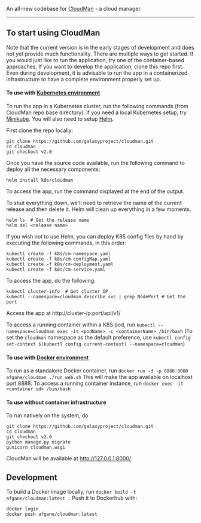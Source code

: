 An all-new codebase for [CloudMan](http://cloudman.irb.hr/) - a cloud manager.

----
## To start using CloudMan

Note that the current version is in the early stages of development and does
not yet provide much functionality. There are multiple ways to get started.
If you would just like to run the application, try one of the container-based
approaches. If you want to develop the application, clone this repo first.
Even during development, it is advisable to run the app in a containerized
infrastructure to have a complete environment properly set up.

#### To use with [Kubernetes environment](http://kubernetes.io)
To run the app in a Kubernetes cluster, run the following commands (from
CloudMan repo base directory). If you need a local Kubernetes setup, try
[Minikube](https://kubernetes.io/docs/getting-started-guides/minikube). You
will also need to setup [Helm](https://docs.helm.sh/using-helm/#quick-start).

First clone the repo locally:
```
git clone https://github.com/galaxyproject/cloudman.git
cd cloudman
git checkout v2.0
```

Once you have the source code available, run the following command to deploy
all the necessary components:

```
helm install k8s/cloudman
```
To access the app, run the command displayed at the end of the output.

To shut everything down, we'll need to retrieve the name of the current release
and then delete it. Helm will clean up everything in a few moments.
```
helm ls  # Get the release name
helm del <release name>
```

If you wish not to use Helm, you can deploy K8S config files by hand by
executing the following commands, in this order:

```
kubectl create -f k8s/cm-namespace.yaml
kubectl create -f k8s/cm-configMap.yaml
kubectl create -f k8s/cm-deployment.yaml
kubectl create -f k8s/cm-service.yaml
```
To access the app, do the following:
```
kubectl cluster-info  # Get cluster IP
kubectl --namespace=cloudman describe svc | grep NodePort # Get the port
```
Access the app at http://cluster-ip:port/api/v1/

To access a running container within a K8S pod, run
`kubectl --namespace=cloudman exec -it <podName> -c <containerName> /bin/bash`
(To set the `cloudman` namespace as the default preference, use
`kubectl config set-context $(kubectl config current-context) --namespace=cloudman`)

#### To use with [Docker environment](https://docs.docker.com/engine)
To run as a standalone Docker container, run
`docker run -d -p 8888:8000 afgane/cloudman ./run_web.sh`
This will make the app available on localhost port 8888.
To access a running container instance, run
`docker exec -it <container id> /bin/bash`

#### To use without container infrastructure
To run natively on the system, do
```
git clone https://github.com/galaxyproject/cloudman.git
cd cloudman
git checkout v2.0
python manage.py migrate
gunicorn cloudman.wsgi
```
CloudMan will be available at http://127.0.0.1:8000/

## Development

To build a Docker image locally, run `docker build -t afgane/cloudman:latest .`
Push it to Dockerhub with:
```
docker login
docker push afgane/cloudman:latest
```
